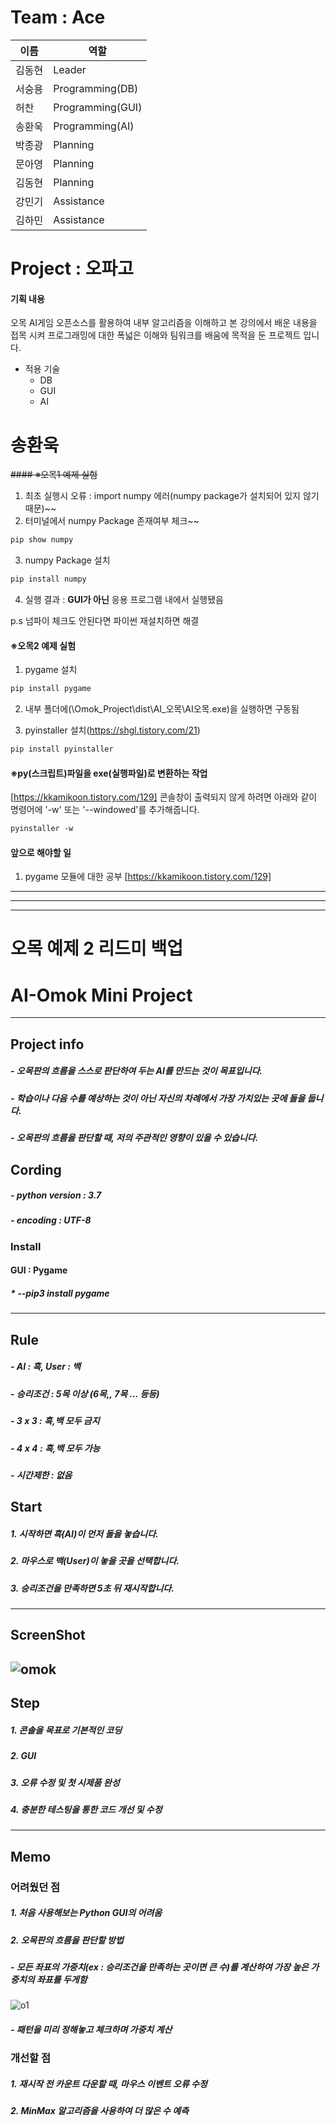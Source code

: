 # Team : Ace
이름 | 역할
--- | --- |
김동현 | Leader |
서숭용 | Programming(DB) |
허찬 | Programming(GUI) |
송환욱 | Programming(AI) |
박종광 | Planning |
문아영 | Planning |
김동현 | Planning |
강민기 | Assistance |
김하민 | Assistance |

# Project : 오파고
#### 기획 내용
오목 AI게임 오픈소스를 활용하여 내부 알고리즘을 이해하고 본 강의에서 배운 내용을 접목 시켜 프로그래밍에 대한 폭넓은 이해와 팀워크를 배움에 목적을 둔 프로젝트 입니다.
* 적용 기술
  * DB
  * GUI
  * AI

# 송환욱
~~#### ※오목1 예제 실험~~
1. 최초 실행시 오류 : import numpy 에러(numpy package가 설치되어 있지 않기 때문)~~
2. 터미널에서 numpy Package 존재여부 체크~~
```python
pip show numpy
```
3. numpy Package 설치
```python
pip install numpy
```
4. 실행 결과 : **GUI가 아닌** 응용 프로그램 내에서 실행됐음

p.s 넘파이 체크도 안된다면 파이썬 재설치하면 해결

#### ※오목2 예제 실험
1. pygame 설치
```python
pip install pygame
```
2. 내부 폴더에(\Omok_Project\dist\AI_오목\AI오목.exe)을 실행하면 구동됨

2. pyinstaller 설치(https://shgl.tistory.com/21)
```python
pip install pyinstaller
```
#### ※py(스크립트)파일을 exe(실행파일)로 변환하는 작업
[https://kkamikoon.tistory.com/129]
콘솔창이 출력되지 않게 하려면 아래와 같이 명령어에 '-w' 또는 '--windowed'를 추가해줍니다.
```ps
pyinstaller -w 
```
#### 앞으로 해야할 일
1. pygame 모듈에 대한 공부
[https://kkamikoon.tistory.com/129]



------------
------------
------------
# 오목 예제 2 리드미 백업
# AI-Omok Mini Project
------------
## Project info
##### - 오목판의 흐름을 스스로 판단하여 두는 AI를 만드는 것이 목표입니다.
##### - 학습이나 다음 수를 예상하는 것이 아닌 자신의 차례에서 가장 가치있는 곳에 돌을 둡니다.
##### - 오목판의 흐름을 판단할 때, 저의 주관적인 영향이 있을 수 있습니다.
## Cording
##### - python version : 3.7
##### - encoding : UTF-8
### Install
#### GUI : Pygame
##### * --pip3 install pygame
------------
## Rule
##### - AI : 흑, User : 백
##### - 승리조건 : 5목 이상 (6목,, 7목 ... 등등)
##### - 3 x 3 : 흑,백 모두 금지
##### - 4 x 4 : 흑,백 모두 가능
##### - 시간제한 : 없음
## Start
##### 1. 시작하면 흑(AI)이 먼저 돌을 놓습니다.
##### 2. 마우스로 백(User)이 놓을 곳을 선택합니다.
##### 3. 승리조건을 만족하면 5초 뒤 재시작합니다.

------------
## ScreenShot
![omok](https://user-images.githubusercontent.com/48282708/71707199-feb57e00-2e2b-11ea-9257-977c33195025.png)
------------
## Step
##### 1. 콘솔을 목표로 기본적인 코딩
##### 2. GUI
##### 3. 오류 수정 및 첫 시제품 완성
##### 4. 충분한 테스팅을 통한 코드 개선 및 수정
------------
## Memo
### 어려웠던 점
##### 1. 처음 사용해보는 Python GUI의 어려움
##### 2. 오목판의 흐름을 판단할 방법
##### - 모든 좌표의 가중치(ex : 승리조건을 만족하는 곳이면 큰 수)를 계산하여 가장 높은 가중치의 좌표를 두게함
![o1](https://user-images.githubusercontent.com/48282708/73593289-b8942d00-4545-11ea-886e-45d81ec643ad.png)
##### - 패턴을 미리 정해놓고 체크하며 가중치 계산
### 개선할 점
##### 1. 재시작 전 카운트 다운할 때, 마우스 이벤트 오류 수정
##### 2. MinMax 알고리즘을 사용하여 더 많은 수 예측
